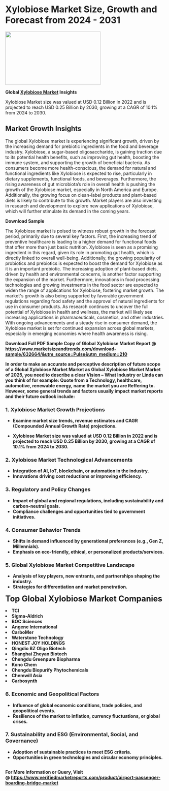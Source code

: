 <H1>Xylobiose Market Size, Growth and Forecast from 2024 - 2031</H1><img class="aligncenter size-medium wp-image-584254" src="https://thirdeyenews.in/wp-content/uploads/2024/09/Global-Market-Research-300x168.jpeg" alt="" width="300" height="168" /><p><strong>Global&nbsp;<a href="https://www.marketsizeandtrends.com/download-sample/632664/&amp;utm_source=Pulse&amp;utm_medium=210">Xylobiose Market</a> Insights</strong></p><p>Xylobiose Market size was valued at USD 0.12 Billion in 2022 and is projected to reach USD 0.25 Billion by 2030, growing at a CAGR of 10.1% from 2024 to 2030.</p><p><h2>Market Growth Insights</h2> <p>The global Xylobiose market is experiencing significant growth, driven by the increasing demand for prebiotic ingredients in the food and beverage industry. Xylobiose, a sugar-based oligosaccharide, is gaining traction due to its potential health benefits, such as improving gut health, boosting the immune system, and supporting the growth of beneficial bacteria. As consumers become more health-conscious, the demand for natural and functional ingredients like Xylobiose is expected to rise, particularly in dietary supplements, functional foods, and beverages. Furthermore, the rising awareness of gut microbiota’s role in overall health is pushing the growth of the Xylobiose market, especially in North America and Europe. Additionally, the growing focus on clean-label products and plant-based diets is likely to contribute to this growth. Market players are also investing in research and development to explore new applications of Xylobiose, which will further stimulate its demand in the coming years.</p> <p><strong>Download Sample</strong></p> <p>The Xylobiose market is poised to witness robust growth in the forecast period, primarily due to several key factors. First, the increasing trend of preventive healthcare is leading to a higher demand for functional foods that offer more than just basic nutrition. Xylobiose is seen as a promising ingredient in this regard, given its role in promoting gut health, which is directly linked to overall well-being. Additionally, the growing popularity of probiotics and prebiotics is expected to boost the demand for Xylobiose as it is an important prebiotic. The increasing adoption of plant-based diets, driven by health and environmental concerns, is another factor supporting the expansion of the market. Furthermore, innovations in food processing technologies and growing investments in the food sector are expected to widen the range of applications for Xylobiose, fostering market growth. The market's growth is also being supported by favorable government regulations regarding food safety and the approval of natural ingredients for use in consumer products. As research continues to uncover the full potential of Xylobiose in health and wellness, the market will likely see increasing applications in pharmaceuticals, cosmetics, and other industries. With ongoing advancements and a steady rise in consumer demand, the Xylobiose market is set for continued expansion across global markets, especially in emerging economies where health awareness is rising. <p><strong></p><p><span class=""><strong>Download Full PDF Sample Copy of Global Xylobiose Market Report</strong> @ <a href="https://www.marketsizeandtrends.com/download-sample/632664/&amp;utm_source=Pulse&amp;utm_medium=210" target="_blank">https://www.marketsizeandtrends.com/download-sample/632664/&amp;utm_source=Pulse&amp;utm_medium=210</a></span></p><p>In order to make an accurate and perceptive description of future scope of a Global&nbsp;Xylobiose Market Market as Global&nbsp;Xylobiose Market Market of 2025, you need to describe a clear Vision &ndash; What Industry or Linda can you think of for example: Quote from a Technology, healthcare, automotive, renewable energy, name the market you are Reffering to. However, some general trends and factors usually impact market reports and their future outlook include:</p><h3>1.&nbsp;<strong>Xylobiose Market Growth Projections</strong></h3><ul><li>Examine market size trends, revenue estimates and CAGR (Compounded Annual Growth Rate) projections.</li><li><p>Xylobiose Market size was valued at USD 0.12 Billion in 2022 and is projected to reach USD 0.25 Billion by 2030, growing at a CAGR of 10.1% from 2024 to 2030.</p></li></ul><h3>2.&nbsp;<strong>Xylobiose Market Technological Advancements</strong></h3><ul><li>Integration of AI, IoT, blockchain, or automation in the industry.</li><li>Innovations driving cost reductions or improving efficiency.</li></ul><h3>3.&nbsp;<strong>Regulatory and Policy Changes</strong></h3><ul><li>Impact of global and regional regulations, including sustainability and carbon-neutral goals.</li><li>Compliance challenges and opportunities tied to government initiatives.</li></ul><h3>4.&nbsp;<strong>Consumer Behavior Trends</strong></h3><ul><li>Shifts in demand influenced by generational preferences (e.g., Gen Z, Millennials).</li><li>Emphasis on eco-friendly, ethical, or personalized products/services.</li></ul><h3>5.&nbsp;<strong>Global Xylobiose Market Competitive Landscape</strong></h3><ul><li>Analysis of key players, new entrants, and partnerships shaping the industry.</li><li>Strategies for differentiation and market penetration.</li></ul><p data-pm-slice="1 1 []"><span style="color: inherit; font-family: inherit; font-size: 25px;">Top Global Xylobiose Market Companies</span></p><div class="" data-test-id=""><p><li>TCI</li><li> Sigma-Aldrich</li><li> BOC Sciences</li><li> Angene International</li><li> CarboMer</li><li> Waterstone Technology</li><li> HONEST JOY HOLDINGS</li><li> Qingdio BZ Oligo Biotech</li><li> Shanghai Zheyan Biotech</li><li> Chengdu Greenpure Biopharma</li><li> Kono Chem</li><li> Chengdu Biopurify Phytochemicals</li><li> Chemwill Asia</li><li> Carbosynth</li></p></div><h3>6.&nbsp;<strong>Economic and Geopolitical Factors</strong></h3><ul><li>Influence of global economic conditions, trade policies, and geopolitical events.</li><li>Resilience of the market to inflation, currency fluctuations, or global crises.</li></ul><h3>7.&nbsp;<strong>Sustainability and ESG (Environmental, Social, and Governance)</strong></h3><ul><li>Adoption of sustainable practices to meet ESG criteria.</li><li>Opportunities in green technologies and circular economy principles.</li></ul><h2><strong style="font-size: 14px;">For More Information or Query, Visit @&nbsp;</strong><a style="background-color: #ffffff; font-size: 14px;" href="https://www.marketsizeandtrends.com/report/xylobiose-market/" target="_blank">https://www.verifiedmarketreports.com/product/airport-passenger-boarding-bridge-market</a></h2>
